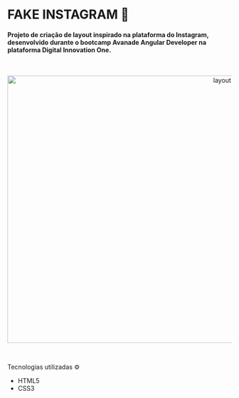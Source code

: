 # FAKE INSTAGRAM  📸

#### Projeto de criação de layout inspirado na plataforma do Instagram, desenvolvido durante o bootcamp Avanade Angular Developer na plataforma Digital Innovation One.

<p>&nbsp;</p>

<div>
<p align="center">
<img src="https://github.com/madsonandrey/fake-instagram/blob/main/img/Layout%20da%20p%C3%A1gina.png" alt="layout" width="950" height="600"/> 
</div>

<p>&nbsp;</p>


Tecnologias utilizadas​ :gear:

- HTML5
- CSS3
